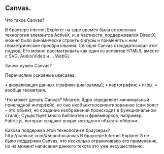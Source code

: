 <h2>Canvas.</h2>
<p>Что	такое	Canvas?</p>
<p>
В	браузере	Internet Explorer на	заре	времён	была	встроенная	технология	элементов	ActiveX,	
и,	 в	 частности,	 поддерживался	 DirectX;	 можно	 было	 динамически	 строить	 фигуры	 и	
применять	к	ним	геометрические	преобразования.
Сегодня	Canvas стандартизовал	этот	подход.	Его	можно	рассматривать	как	один	из	аспектов	
HTML5,	вместе	с	SVG,	Audio/Video и	…	WebGL</p>
<p>Зачем	нужен	Canvas?</p>
<p>Перечислим	основные	usecases:</p>
• визуализация	данных	(графики-диаграммы);
• картография;
• игры;
• вообще	геометрия.
<p>
Что	 может	 делать	 Canvas? Многое.	 Ядро	 определяет	 минимальный	 прикладной	
интерфейс,	 но	 оно	 необъектноориентированное	 (сам	 холст	 – это	 объект,	 но	 создание	
изображений	происходит	в	функциональном	стиле);
Существует	много	библиотек	и	фреймворков,	например,	Fabric.js,	которые	создают	вокруг	
исходного	объекта	обёртки.</p>
<p>Какова	поддержка	этой	технологии	в	браузерах?
http://caniuse.com/#search=canvas
В	браузере	Internet Explorer 8	не	было	поддержки	Canvas,	что	несколько	ограничивало	его	
применение,	но	на	момент	написания	данного	текста	это	уже	несущественно.</p>

